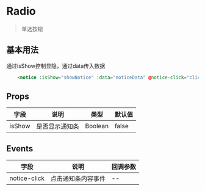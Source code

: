 # Radio
> 单选按钮

## 基本用法

通过isShow控制显隐，通过data传入数据

```html
    <notice :isShow="showNotice" :data="noticeData" @notice-click="clickNotice" @close-notice="closeNotice"></notice>
```

## Props

| 字段 | 说明 | 类型 | 默认值
|----- | ----- | ----- | ----- 
| isShow | 是否显示通知条| Boolean | false


## Events

| 字段 | 说明 | 回调参数 
|----- | ----- | ----- 
| notice-click | 点击通知条内容事件 | -- 

